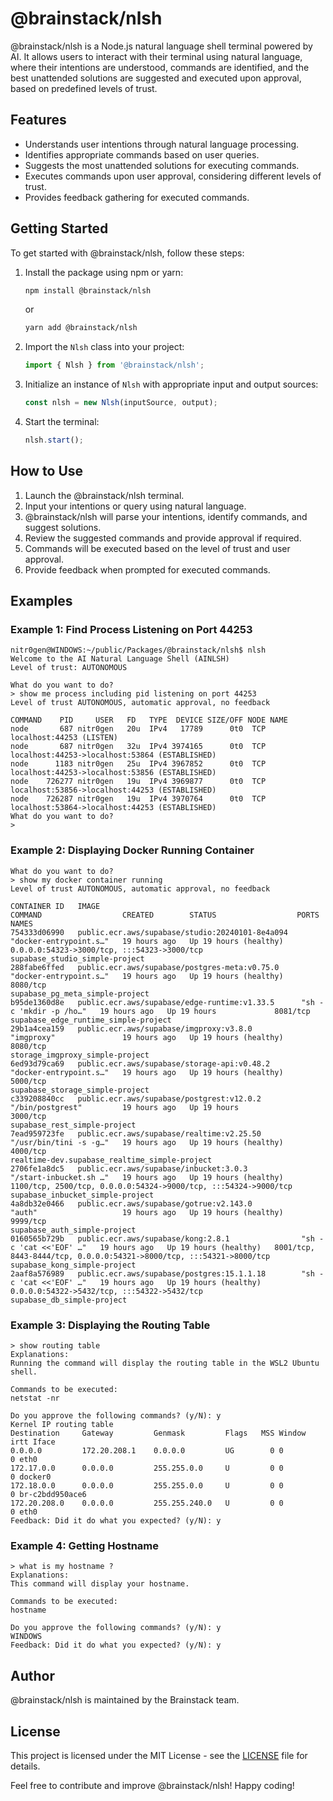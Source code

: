 # @brainstack/nlsh

@brainstack/nlsh is a Node.js natural language shell terminal powered by AI. It allows users to interact with their terminal using natural language, where their intentions are understood, commands are identified, and the best unattended solutions are suggested and executed upon approval, based on predefined levels of trust.

## Features

- Understands user intentions through natural language processing.
- Identifies appropriate commands based on user queries.
- Suggests the most unattended solutions for executing commands.
- Executes commands upon user approval, considering different levels of trust.
- Provides feedback gathering for executed commands.

## Getting Started

To get started with @brainstack/nlsh, follow these steps:

1. Install the package using npm or yarn:

   ```bash
   npm install @brainstack/nlsh
   ```

   or

   ```bash
   yarn add @brainstack/nlsh
   ```

2. Import the `Nlsh` class into your project:

   ```typescript
   import { Nlsh } from '@brainstack/nlsh';
   ```

3. Initialize an instance of `Nlsh` with appropriate input and output sources:

   ```typescript
   const nlsh = new Nlsh(inputSource, output);
   ```

4. Start the terminal:

   ```typescript
   nlsh.start();
   ```

## How to Use

1. Launch the @brainstack/nlsh terminal.
2. Input your intentions or query using natural language.
3. @brainstack/nlsh will parse your intentions, identify commands, and suggest solutions.
4. Review the suggested commands and provide approval if required.
5. Commands will be executed based on the level of trust and user approval.
6. Provide feedback when prompted for executed commands.

## Examples

### Example 1: Find Process Listening on Port 44253

```plaintext
nitr0gen@WINDOWS:~/public/Packages/@brainstack/nlsh$ nlsh
Welcome to the AI Natural Language Shell (AINLSH)
Level of trust: AUTONOMOUS

What do you want to do?
> show me process including pid listening on port 44253
Level of trust AUTONOMOUS, automatic approval, no feedback

COMMAND    PID     USER   FD   TYPE  DEVICE SIZE/OFF NODE NAME
node       687 nitr0gen   20u  IPv4   17789      0t0  TCP localhost:44253 (LISTEN)
node       687 nitr0gen   32u  IPv4 3974165      0t0  TCP localhost:44253->localhost:53864 (ESTABLISHED)
node      1183 nitr0gen   25u  IPv4 3967852      0t0  TCP localhost:44253->localhost:53856 (ESTABLISHED)
node    726277 nitr0gen   19u  IPv4 3969877      0t0  TCP localhost:53856->localhost:44253 (ESTABLISHED)
node    726287 nitr0gen   19u  IPv4 3970764      0t0  TCP localhost:53864->localhost:44253 (ESTABLISHED)
What do you want to do?
> 
```

### Example 2: Displaying Docker Running Container

```plaintext
What do you want to do?
> show my docker container running
Level of trust AUTONOMOUS, automatic approval, no feedback

CONTAINER ID   IMAGE                                             COMMAND                  CREATED        STATUS                  PORTS                                                                  NAMES
754333d06990   public.ecr.aws/supabase/studio:20240101-8e4a094   "docker-entrypoint.s…"   19 hours ago   Up 19 hours (healthy)   0.0.0.0:54323->3000/tcp, :::54323->3000/tcp                            supabase_studio_simple-project
288fabe6ffed   public.ecr.aws/supabase/postgres-meta:v0.75.0     "docker-entrypoint.s…"   19 hours ago   Up 19 hours (healthy)   8080/tcp                                                               supabase_pg_meta_simple-project
b95de1360d8e   public.ecr.aws/supabase/edge-runtime:v1.33.5      "sh -c 'mkdir -p /ho…"   19 hours ago   Up 19 hours             8081/tcp                                                               supabase_edge_runtime_simple-project
29b1a4cea159   public.ecr.aws/supabase/imgproxy:v3.8.0           "imgproxy"               19 hours ago   Up 19 hours (healthy)   8080/tcp                                                               storage_imgproxy_simple-project
6ed93d79ca69   public.ecr.aws/supabase/storage-api:v0.48.2       "docker-entrypoint.s…"   19 hours ago   Up 19 hours (healthy)   5000/tcp                                                               supabase_storage_simple-project
c339208840cc   public.ecr.aws/supabase/postgrest:v12.0.2         "/bin/postgrest"         19 hours ago   Up 19 hours             3000/tcp                                                               supabase_rest_simple-project
7ead959723fe   public.ecr.aws/supabase/realtime:v2.25.50         "/usr/bin/tini -s -g…"   19 hours ago   Up 19 hours (healthy)   4000/tcp                                                               realtime-dev.supabase_realtime_simple-project
2706fe1a8dc5   public.ecr.aws/supabase/inbucket:3.0.3            "/start-inbucket.sh …"   19 hours ago   Up 19 hours (healthy)   1100/tcp, 2500/tcp, 0.0.0.0:54324->9000/tcp, :::54324->9000/tcp        supabase_inbucket_simple-project
4a8db32e0466   public.ecr.aws/supabase/gotrue:v2.143.0           "auth"                   19 hours ago   Up 19 hours (healthy)   9999/tcp                                                               supabase_auth_simple-project
0160565b729b   public.ecr.aws/supabase/kong:2.8.1                "sh -c 'cat <<'EOF' …"   19 hours ago   Up 19 hours (healthy)   8001/tcp, 8443-8444/tcp, 0.0.0.0:54321->8000/tcp, :::54321->8000/tcp   supabase_kong_simple-project
2aaf8a576989   public.ecr.aws/supabase/postgres:15.1.1.18        "sh -c 'cat <<'EOF' …"   19 hours ago   Up 19 hours (healthy)   0.0.0.0:54322->5432/tcp, :::54322->5432/tcp                            supabase_db_simple-project

```

### Example 3: Displaying the Routing Table

```plaintext
> show routing table
Explanations:
Running the command will display the routing table in the WSL2 Ubuntu shell.

Commands to be executed:
netstat -nr

Do you approve the following commands? (y/N): y
Kernel IP routing table
Destination     Gateway         Genmask         Flags   MSS Window  irtt Iface
0.0.0.0         172.20.208.1    0.0.0.0         UG        0 0          0 eth0
172.17.0.0      0.0.0.0         255.255.0.0     U         0 0          0 docker0
172.18.0.0      0.0.0.0         255.255.0.0     U         0 0          0 br-c2bdd950ace6
172.20.208.0    0.0.0.0         255.255.240.0   U         0 0          0 eth0
Feedback: Did it do what you expected? (y/N): y
```

### Example 4: Getting Hostname

```plaintext
> what is my hostname ?
Explanations:
This command will display your hostname.

Commands to be executed:
hostname

Do you approve the following commands? (y/N): y
WINDOWS
Feedback: Did it do what you expected? (y/N): y
```

## Author

@brainstack/nlsh is maintained by the Brainstack team.

## License

This project is licensed under the MIT License - see the [LICENSE](LICENSE) file for details.

Feel free to contribute and improve @brainstack/nlsh! Happy coding!